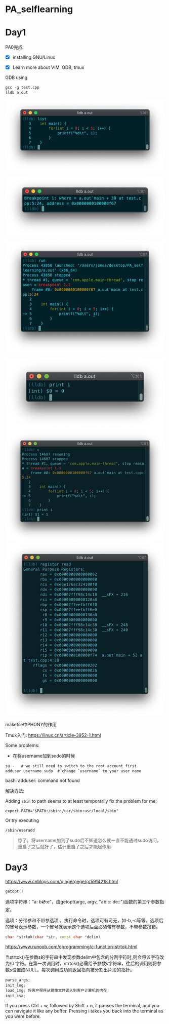 # PA_selflearning



# Day1

PA0完成

- [x] installing GNU/Linux
- [x] Learn more about VIM, GDB, tmux



GDB using 

```shell
gcc -g test.cpp
lldb a.out
```

![image-20200802215849193](img/image-20200802215849193.png)

![image-20200802215945672](img/image-20200802215945672.png)

![image-20200802220019900](img/image-20200802220019900.png)

<img src="img/image-20200804130827095.png" alt="image-20200804130827095" style="zoom:80%;" />

<img src="img/image-20200804131040174.png" alt="image-20200804131040174" style="zoom:80%;" />



<img src="img/image-20200804132041557.png" alt="image-20200804132041557" style="zoom:80%;" />



makefile中PHONY的作用

Tmux入门: https://linux.cn/article-3952-1.html





Some problems:

* 在将username加到sudo的时候

```shell
su -   # we still need to switch to the root account first
adduser username sudo  # change `username` to your user name
```

bash: adduser: command not found

解决方法: 

Adding `sbin` to path seems to at least temporarily fix the problem for me:

```
export PATH="$PATH:/sbin:/usr/sbin:usr/local/sbin"
```

Or try executing 

```
/sbin/useradd
```

> 惊了，将username加到了sudo后不知道怎么就一直不能通过sudo访问，重启了之后就好了，估计重启了之后才能起作用



# Day3

https://www.cnblogs.com/qingergege/p/5914218.html

```cpp
getopt()
```

选项字符串："a: b:cd::e"，由getopt(argc, argv, "ab:c: de::")函数的第三个参数指定。
	
选项：分带参和不带参选项 ，执行命令时，选项可有可无，如-b,-c等等。选项后的冒号表示参数，一个冒号就表示这个选项后面必须带有参数，不带参数报错。



```cpp
char *strtok(char *str, const char *delim)
```

https://www.runoob.com/cprogramming/c-function-strtok.html

当strtok()在参数s的字符串中发现参数delim中包含的分割字符时,则会将该字符改为\0 字符。在第一次调用时，strtok()必需给予参数s字符串，往后的调用则将参数s设置成NULL。每次调用成功则返回指向被分割出片段的指针。





```cpp
parse_args;
init_log;
load_img; 将客户程序从镜像文件读入到客户计算机的内存;
init_isa;

```



If you press Ctrl + w, followed by Shift + n, it pauses the terminal, and you can navigate it like any buffer. Pressing i takes you back into the terminal as you were before.

















